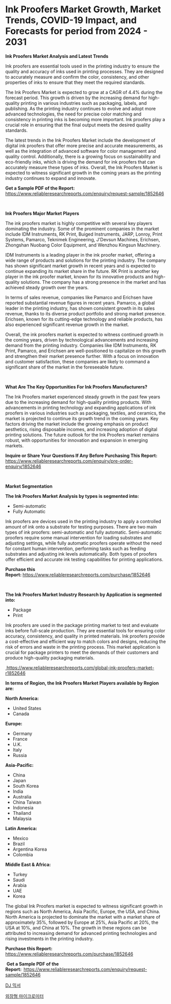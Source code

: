 <p><h1>Ink Proofers Market Growth, Market Trends, COVID-19 Impact, and Forecasts for period from 2024 - 2031</h1></p><p><strong>Ink Proofers Market Analysis and Latest Trends</strong></p>
<p><p>Ink proofers are essential tools used in the printing industry to ensure the quality and accuracy of inks used in printing processes. They are designed to accurately measure and confirm the color, consistency, and other properties of inks to ensure that they meet the required standards.</p><p>The Ink Proofers Market is expected to grow at a CAGR of 4.4% during the forecast period. This growth is driven by the increasing demand for high-quality printing in various industries such as packaging, labels, and publishing. As the printing industry continues to evolve and adopt more advanced technologies, the need for precise color matching and consistency in printing inks is becoming more important. Ink proofers play a crucial role in ensuring that the final output meets the desired quality standards.</p><p>The latest trends in the Ink Proofers Market include the development of digital ink proofers that offer more precise and accurate measurements, as well as the integration of advanced software for color management and quality control. Additionally, there is a growing focus on sustainability and eco-friendly inks, which is driving the demand for ink proofers that can accurately measure these types of inks. Overall, the Ink Proofers Market is expected to witness significant growth in the coming years as the printing industry continues to expand and innovate.</p></p>
<p><strong>Get a Sample PDF of the Report:&nbsp;</strong> <a href="https://www.reliableresearchreports.com/enquiry/request-sample/1852646">https://www.reliableresearchreports.com/enquiry/request-sample/1852646</a></p>
<p>&nbsp;</p>
<p><strong>Ink Proofers Major Market Players</strong></p>
<p><p>The ink proofers market is highly competitive with several key players dominating the industry. Some of the prominent companies in the market include IDM Instruments, RK Print, Buiged Instruments, JARP, Lonroy, Print Systems, Pamarco, Teknimek Engineering, J'Devsun Machines, Erichsen, Zhongshan Nuobang Color Equipment, and Wenzhou Kingsun Machinery.</p><p>IDM Instruments is a leading player in the ink proofer market, offering a wide range of products and solutions for the printing industry. The company has shown significant market growth in recent years and is expected to continue expanding its market share in the future. RK Print is another key player in the ink proofer market, known for its innovative products and high-quality solutions. The company has a strong presence in the market and has achieved steady growth over the years.</p><p>In terms of sales revenue, companies like Pamarco and Erichsen have reported substantial revenue figures in recent years. Pamarco, a global leader in the printing industry, has shown consistent growth in its sales revenue, thanks to its diverse product portfolio and strong market presence. Erichsen, known for its cutting-edge technology and reliable products, has also experienced significant revenue growth in the market.</p><p>Overall, the ink proofers market is expected to witness continued growth in the coming years, driven by technological advancements and increasing demand from the printing industry. Companies like IDM Instruments, RK Print, Pamarco, and Erichsen are well-positioned to capitalize on this growth and strengthen their market presence further. With a focus on innovation and customer satisfaction, these companies are likely to command a significant share of the market in the foreseeable future.</p></p>
<p>&nbsp;</p>
<p><strong>What Are The Key Opportunities For Ink Proofers Manufacturers?</strong></p>
<p><p>The Ink Proofers market experienced steady growth in the past few years due to the increasing demand for high-quality printing products. With advancements in printing technology and expanding applications of ink proofers in various industries such as packaging, textiles, and ceramics, the market is projected to continue its growth trend in the coming years. Key factors driving the market include the growing emphasis on product aesthetics, rising disposable incomes, and increasing adoption of digital printing solutions. The future outlook for the Ink Proofers market remains robust, with opportunities for innovation and expansion in emerging markets.</p></p>
<p><strong>Inquire or Share Your Questions If Any Before Purchasing This Report:</strong> <a href="https://www.reliableresearchreports.com/enquiry/pre-order-enquiry/1852646">https://www.reliableresearchreports.com/enquiry/pre-order-enquiry/1852646</a></p>
<p>&nbsp;</p>
<p><strong>Market Segmentation</strong></p>
<p><strong>The Ink Proofers Market Analysis by types is segmented into:</strong></p>
<p><ul><li>Semi-automatic</li><li>Fully Automatic</li></ul></p>
<p><p>Ink proofers are devices used in the printing industry to apply a controlled amount of ink onto a substrate for testing purposes. There are two main types of ink proofers: semi-automatic and fully automatic. Semi-automatic proofers require some manual intervention for loading substrates and adjusting settings, while fully automatic proofers operate without the need for constant human intervention, performing tasks such as feeding substrates and adjusting ink levels automatically. Both types of proofers offer efficient and accurate ink testing capabilities for printing applications.</p></p>
<p><strong>Purchase this Report:&nbsp;</strong><a href="https://www.reliableresearchreports.com/purchase/1852646">https://www.reliableresearchreports.com/purchase/1852646</a></p>
<p>&nbsp;</p>
<p><strong>The Ink Proofers Market Industry Research by Application is segmented into:</strong></p>
<p><ul><li>Package</li><li>Print</li></ul></p>
<p><p>Ink proofers are used in the package printing market to test and evaluate inks before full-scale production. They are essential tools for ensuring color accuracy, consistency, and quality in printed materials. Ink proofers provide a cost-effective and efficient way to match colors and designs, reducing the risk of errors and waste in the printing process. This market application is crucial for package printers to meet the demands of their customers and produce high-quality packaging materials.</p></p>
<p><a href="https://www.reliableresearchreports.com/global-ink-proofers-market-r1852646">&nbsp;https://www.reliableresearchreports.com/global-ink-proofers-market-r1852646</a></p>
<p><strong>In terms of Region, the Ink Proofers Market Players available by Region are:</strong></p>
<p>
    <p> <strong> North America: </strong>
        <ul>
            <li>United States</li>
            <li>Canada</li>
        </ul>
        </p> 
    <p> <strong> Europe: </strong>
        <ul>
            <li>Germany</li>
            <li>France</li>
            <li>U.K.</li>
            <li>Italy</li>
            <li>Russia</li>
        </ul>
        </p> 
    <p> <strong> Asia-Pacific: </strong>
        <ul>
            <li>China</li>
            <li>Japan</li>
            <li>South Korea</li>
            <li>India</li>
            <li>Australia</li>
            <li>China Taiwan</li>
            <li>Indonesia</li>
            <li>Thailand</li>
            <li>Malaysia</li>
        </ul>
        </p> 
    <p> <strong> Latin America: </strong>
        <ul>
            <li>Mexico</li>
            <li>Brazil</li>
            <li>Argentina Korea</li>
            <li>Colombia</li>
        </ul>
        </p> 
    <p> <strong> Middle East & Africa: </strong>
        <ul>
            <li>Turkey</li>
            <li>Saudi</li>
            <li>Arabia</li>
            <li>UAE</li>
            <li>Korea</li>
        </ul>
    </p>
    </p>
<p><p>The global Ink Proofers market is expected to witness significant growth in regions such as North America, Asia Pacific, Europe, the USA, and China. North America is projected to dominate the market with a market share of approximately 35%, followed by Europe at 25%, Asia Pacific at 20%, the USA at 10%, and China at 10%. The growth in these regions can be attributed to increasing demand for advanced printing technologies and rising investments in the printing industry.</p></p>
<p><strong>Purchase this Report: </strong><a href="https://www.reliableresearchreports.com/purchase/1852646">https://www.reliableresearchreports.com/purchase/1852646</a></p>
<p>&nbsp;<strong>Get a Sample PDF of the Report:&nbsp;&nbsp;</strong><a href="https://www.reliableresearchreports.com/enquiry/request-sample/1852646">https://www.reliableresearchreports.com/enquiry/request-sample/1852646</a></p>
<p><strong></strong></p>
<p><p><a href="https://github.com/valroy852/Market-Research-Report-List-1/blob/main/953322439450.md">DJ 믹서</a></p><p><a href="https://github.com/royErdmtyan906778/Market-Research-Report-List-1/blob/main/320694439449.md">외장형 마이크로미터</a></p></p>